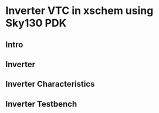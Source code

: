 # Inverter VTC in xschem using Sky130 PDK

## Intro

## Inverter 

## Inverter Characteristics

## Inverter Testbench

